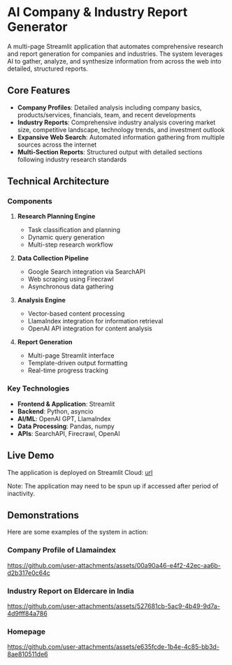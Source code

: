 # AI Company & Industry Report Generator

A multi-page Streamlit application that automates comprehensive research and report generation for companies and industries. The system leverages AI to gather, analyze, and synthesize information from across the web into detailed, structured reports.

## Core Features

- **Company Profiles**: Detailed analysis including company basics, products/services, financials, team, and recent developments
- **Industry Reports**: Comprehensive industry analysis covering market size, competitive landscape, technology trends, and investment outlook
- **Expansive Web Search**: Automated information gathering from multiple sources across the internet
- **Multi-Section Reports**: Structured output with detailed sections following industry research standards

## Technical Architecture

### Components
1. **Research Planning Engine**
   - Task classification and planning
   - Dynamic query generation
   - Multi-step research workflow

2. **Data Collection Pipeline**
   - Google Search integration via SearchAPI
   - Web scraping using Firecrawl
   - Asynchronous data gathering

3. **Analysis Engine**
   - Vector-based content processing
   - LlamaIndex integration for information retrieval
   - OpenAI API integration for content analysis

4. **Report Generation**
   - Multi-page Streamlit interface
   - Template-driven output formatting
   - Real-time progress tracking

### Key Technologies
- **Frontend & Application**: Streamlit
- **Backend**: Python, asyncio
- **AI/ML**: OpenAI GPT, LlamaIndex
- **Data Processing**: Pandas, numpy
- **APIs**: SearchAPI, Firecrawl, OpenAI

## Live Demo

The application is deployed on Streamlit Cloud: [url](https://ai-venture-researcher.streamlit.app/)

Note: The application may need to be spun up if accessed after period of inactivity.

## Demonstrations

Here are some examples of the system in action:

### Company Profile of Llamaindex

https://github.com/user-attachments/assets/00a90a46-e4f2-42ec-aa6b-d2b317e0c64c

### Industry Report on Eldercare in India

https://github.com/user-attachments/assets/527681cb-5ac9-4b49-9d7a-4d9fff84a786

### Homepage

https://github.com/user-attachments/assets/e635fcde-1b4e-4c85-bb3d-8ae810511de6
